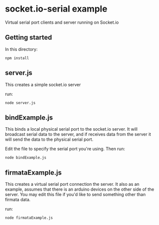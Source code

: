 socket.io-serial example
=============

Virtual serial port clients and server running on Socket.io

## Getting started

In this directory:

```
npm install
```

## server.js

This creates a simple socket.io server

run:

```
node server.js
````


## bindExample.js

This binds a local physical serial port to the socket.io server.  It will broadcast serial data to the server, and if receives data from the server it will send the data to the physical serial port.

Edit the file to specify the serial port you're using. Then run:

```
node bindExample.js
```


## firmataExample.js

This creates a virtual serial port connection the server.  It also as an example, assumes that there is an arduino devices on the other side of the server.  You may edit this file if you'd like to send something other than firmata data.

run:

```
node firmataExample.js
```
